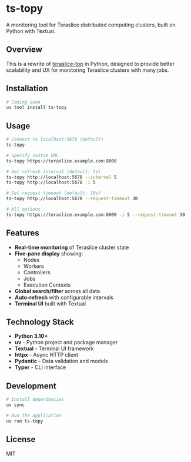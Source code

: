 # ts-topy

A monitoring tool for Teraslice distributed computing clusters, built on Python
with Textual.

## Overview

This is a rewrite of [teraslice-top](https://github.com/godber/teraslice-top)
in Python, designed to provide better scalability and UX for monitoring
Teraslice clusters with many jobs.

## Installation

```bash
# Coming soon
uv tool install ts-topy
```

## Usage

```bash
# Connect to localhost:5678 (default)
ts-topy

# Specify custom URL
ts-topy https://teraslice.example.com:8000

# Set refresh interval (default: 5s)
ts-topy http://localhost:5678 --interval 5
ts-topy http://localhost:5678 -i 5

# Set request timeout (default: 10s)
ts-topy http://localhost:5678 --request-timeout 30

# All options
ts-topy https://teraslice.example.com:8000 -i 5 --request-timeout 30
```

## Features

- **Real-time monitoring** of Teraslice cluster state
- **Five-pane display** showing:
  - Nodes
  - Workers
  - Controllers
  - Jobs
  - Execution Contexts
- **Global search/filter** across all data
- **Auto-refresh** with configurable intervals
- **Terminal UI** built with Textual

## Technology Stack

- **Python 3.10+**
- **uv** - Python project and package manager
- **Textual** - Terminal UI framework
- **httpx** - Async HTTP client
- **Pydantic** - Data validation and models
- **Typer** - CLI interface

## Development

```bash
# Install dependencies
uv sync

# Run the application
uv run ts-topy
```

## License

MIT
